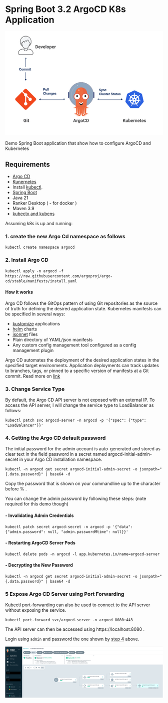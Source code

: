 # Spring Boot 3.2 ArgoCD K8s Application

![alt text](https://github.com/achavanga/springboot-argocd-k8s/blob/main/argocdk8s_overview.png?raw=true)

Demo Spring Boot application that show how to configure ArgoCD and Kubernetes

## Requirements
- [Argo CD](https://argo-cd.readthedocs.io/)
- [Kunernetes](https://kubernetes.io/)
- Install [kubectl](https://kubernetes.io/docs/tasks/tools/).
- [Spring Boot](https://start.spring.io/)
- Java 21
- Ranker Desktop ( - for docker )
- Maven 3.9
- [kubectx and kubens](https://github.com/ahmetb/kubectx?tab=readme-ov-file#kubectl-plugins-macos-and-linux)

Assuming k8s is up and running:
### 1. create the new Argo Cd namespace as follows
```
kubectl create namespace argocd
```

### 2. Install Argo CD
```
kubectl apply -n argocd -f https://raw.githubusercontent.com/argoproj/argo-cd/stable/manifests/install.yaml
```
#### How it works

Argo CD follows the GitOps pattern of using Git repositories as the source of truth for defining the desired application state. Kubernetes manifests can be specified in several ways:
- [kustomize](https://kustomize.io/) applications
- [helm](https://helm.sh/) charts
- [jsonnet](https://jsonnet.org/) files
- Plain directory of YAML/json manifests
- Any custom config management tool configured as a config management plugin

Argo CD automates the deployment of the desired application states in the specified target environments. Application deployments can track updates to branches, tags, or pinned to a specific version of manifests at a Git commit. 
Read more on [link](https://argo-cd.readthedocs.io/en/stable/)

### 3. Change Service Type
By default, the Argo CD API server is not exposed with an external IP. To access the API server, I will change the service type to LoadBalancer as follows:
```
kubectl patch svc argocd-server -n argocd -p '{"spec": {"type": "LoadBalancer"}}'
```
<!----><a name="changepassword"></a>
### 4. Getting the Argo CD default password
The initial password for the admin account is auto-generated and stored as clear text in the field password in a secret named argocd-initial-admin-secret in your Argo CD installation namespace.
```
kubectl -n argocd get secret argocd-initial-admin-secret -o jsonpath="{.data.password}" | base64 -d
```
Copy the password that is shown on your commandline up to the character before % .

You can change the admin password by following these steps: (note required for this demo though)
#### - Invalidating Admin Credentials

```
kubectl patch secret argocd-secret -n argocd -p '{"data": {"admin.password": null, "admin.passwordMtime": null}}'
```

#### -  Restarting ArgoCD Server Pods
```
kubectl delete pods -n argocd -l app.kubernetes.io/name=argocd-server
```

#### -  Decrypting the New Password
```
kubectl -n argocd get secret argocd-initial-admin-secret -o jsonpath="{.data.password}" | base64 -d
```

### 5 Expose Argo CD Server using Port Forwarding
Kubectl port-forwarding can also be used to connect to the API server without exposing the service.
```
kubectl port-forward svc/argocd-server -n argocd 8080:443
```
The API server can then be accessed using https://localhost:8080 .

Login using `admin` and password the one shown by [step 4](https://github.com/achavanga/springboot-argocd-k8s/blob/main/README.md#changepassword) above.

![alt text](https://github.com/achavanga/springboot-argocd-k8s/blob/main/img.png?raw=true)
